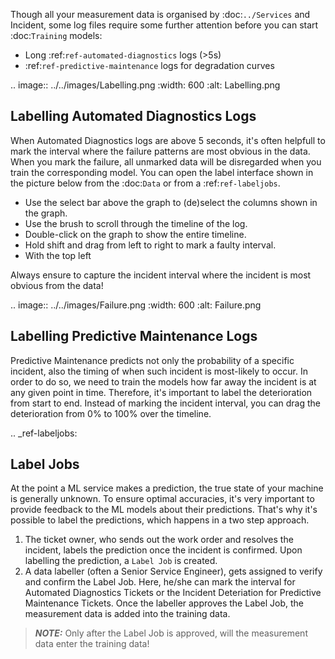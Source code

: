 Though all your measurement data is organised by :doc:`../Services` and Incident, 
some log files require some further attention before you can start :doc:`Training` models:

- Long :ref:`ref-automated-diagnostics` logs (>5s)
- :ref:`ref-predictive-maintenance` logs for degradation curves

.. image:: ../../images/Labelling.png
  :width: 600
  :alt: Labelling.png

## Labelling Automated Diagnostics Logs
When Automated Diagnostics logs are above 5 seconds, it's often helpfull to mark the interval where the failure 
patterns are most obvious in the data. When you mark the failure, all unmarked data will be disregarded when 
you train the corresponding model. 
You can open the label interface shown in the picture below from the :doc:`Data` or from a :ref:`ref-labeljobs`. 

- Use the select bar above the graph to (de)select the columns shown in the graph. 
- Use the brush to scroll through the timeline of the log. 
- Double-click on the graph to show the entire timeline. 
- Hold shift and drag from left to right to mark a faulty interval. 
- With the top left 

Always ensure to capture the incident interval where the incident is most obvious from the data!

.. image:: ../../images/Failure.png
  :width: 600
  :alt: Failure.png


## Labelling Predictive Maintenance Logs
Predictive Maintenance predicts not only the probability of a specific incident, also the timing of when such incident is most-likely to occur. 
In order to do so, we need to train the models how far away the incident is at any given point in time. 
Therefore, it's important to label the deterioration from start to end. Instead of marking the incident interval, 
you can drag the deterioration from 0% to 100% over the timeline. 

.. _ref-labeljobs:

## Label Jobs
At the point a ML service makes a prediction, the true state of your machine is generally unknown. 
To ensure optimal accuracies, it's very important to provide feedback to the ML models about their predictions. 
That's why it's possible to label the predictions, which happens in a two step approach. 

1. The ticket owner, who sends out the work order and resolves the incident, labels the prediction once the incident is confirmed. 
  Upon labelling the prediction, a `Label Job` is created. 
2. A data labeller (often a Senior Service Engineer), gets assigned to verify and confirm the Label Job. Here, he/she can mark 
  the interval for Automated Diagnostics Tickets or the Incident Deteriation for Predictive Maintenance Tickets. Once the labeller
  approves the Label Job, the measurement data is added into the training data. 

> **_NOTE:_** 
  Only after the Label Job is approved, will the measurement data enter the training data!